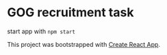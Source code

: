# GOG recruitment task

start app with `npm start`

This project was bootstrapped with [Create React App](https://github.com/facebook/create-react-app).
